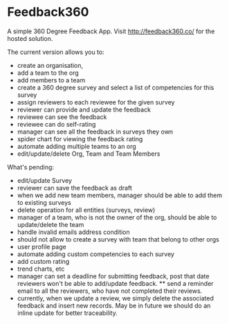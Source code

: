 # Feedback360
A simple 360 Degree Feedback App. Visit http://feedback360.co/ for the hosted solution.

The current version allows you to: 
* create an organisation, 
* add a team to the org
* add members to a team
* create a 360 degree survey and select a list of competencies for this survey 
* assign reviewers to each reviewee for the given survey
* reviewer can provide and update the feedback
* reviewee can see the feedback
* reviewee can do self-rating
* manager can see all the feedback in surveys they own
* spider chart for viewing the feedback rating
* automate adding multiple teams to an org
* edit/update/delete Org, Team and Team Members

What's pending:
* edit/update Survey
* reviewer can save the feedback as draft
* when we add new team members, manager should be able to add them to existing surveys
* delete operation for all entities (surveys, review)
* manager of a team, who is not the owner of the org, should be able to update/delete the team
* handle invalid emails address condition
* should not allow to create a survey with team that belong to other orgs
* user profile page
* automate adding custom competencies to each survey
* add custom rating
* trend charts, etc
* manager can set a deadline for submitting feedback, post that date reviewers won't be able to add/update feedback.
** send a reminder email to all the reviewers, who have not completed their reviews.
* currently, when we update a review, we simply delete the associated feedback and insert new records. May be in future we should do an inline update for better traceability.
